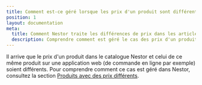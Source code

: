 ```yaml
---
title: Comment est-ce géré lorsque les prix d'un produit sont différents entre Nestor et une application web ?
position: 1
layout: documentation
meta:
  title: Comment Nestor traite les différences de prix dans les articles
  description: Comprendre comment est géré le cas des prix d'un produit différents entre Nestor et une application web.
---
```


Il arrive que le prix d'un produit dans le catalogue Nestor et celui de ce même produit sur une application web (de commande en ligne par exemple) soient différents. Pour comprendre comment ce cas est géré dans Nestor, consultez la section [Produits avec des prix différents](/apps/nestor/commandes#produits-avec-des-prix-diff-rents).